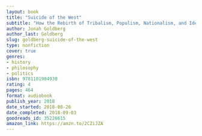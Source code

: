 ```yaml
---
layout: book
title: "Suicide of the West"
subtitle: "How the Rebirth of Tribalism, Populism, Nationalism, and Identity Politics is Destroying American Democracy"
author: Jonah Goldberg
author_last: Goldberg
slug: goldberg-suicide-of-the-west
type: nonfiction
cover: true
genres:
- history
- philosophy
- politics
isbn: 9781101904930
rating: 4
pages: 464
format: audiobook
publish_year: 2018
date_started: 2018-08-26
date_completed: 2018-09-03
goodreads_id: 35226615
amazon_link: https://amzn.to/2CZiJZA
---
```


